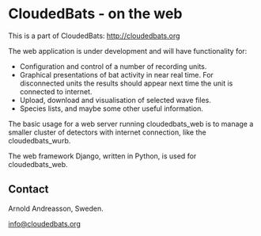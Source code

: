 # CloudedBats - on the web

This is a part of CloudedBats: http://cloudedbats.org

The web application is under development and will have functionality for:

- Configuration and control of a number of recording units.
- Graphical presentations of bat activity in near real time. For disconnected units the results should appear next time the unit is connected to internet.
- Upload, download and visualisation of selected wave files. 
- Species lists, and maybe some other useful information.

The basic usage for a web server running cloudedbats_web is to manage a smaller cluster of detectors with internet connection, like the cloudedbats_wurb.

The web framework Django, written in Python, is used for cloudedbats_web.  

## Contact

Arnold Andreasson, Sweden.

info@cloudedbats.org
